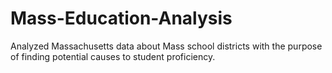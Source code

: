 # Mass-Education-Analysis
Analyzed Massachusetts data about Mass school districts with the purpose of finding potential causes to student proficiency.
